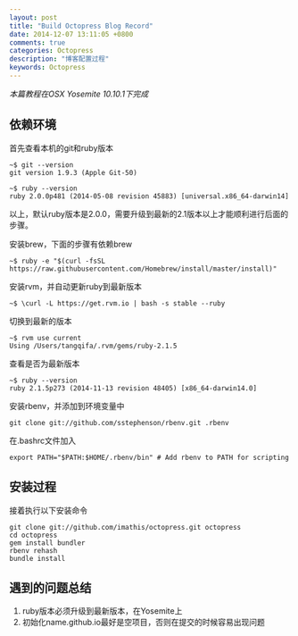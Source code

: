 ```yaml
---
layout: post
title: "Build Octopress Blog Record"
date: 2014-12-07 13:11:05 +0800
comments: true
categories: Octopress
description: "博客配置过程"
keywords: Octopress 
---
```

*本篇教程在OSX Yosemite 10.10.1下完成*
## 依赖环境
首先查看本机的git和ruby版本  
```
~$ git --version   
git version 1.9.3 (Apple Git-50)
```
```
~$ ruby --version   
ruby 2.0.0p481 (2014-05-08 revision 45883) [universal.x86_64-darwin14]
```
以上，默认ruby版本是2.0.0，需要升级到最新的2.1版本以上才能顺利进行后面的步骤。

安装brew，下面的步骤有依赖brew   
```
~$ ruby -e "$(curl -fsSL https://raw.githubusercontent.com/Homebrew/install/master/install)"
```
安装rvm，并自动更新ruby到最新版本   
```
~$ \curl -L https://get.rvm.io | bash -s stable --ruby
```
切换到最新的版本  
``` 
~$ rvm use current
Using /Users/tangqifa/.rvm/gems/ruby-2.1.5   
```
查看是否为最新版本  
``` 
~$ ruby --version   
ruby 2.1.5p273 (2014-11-13 revision 48405) [x86_64-darwin14.0]   
```
安装rbenv，并添加到环境变量中   
```
git clone git://github.com/sstephenson/rbenv.git .rbenv    
```
在.bashrc文件加入
```   
export PATH="$PATH:$HOME/.rbenv/bin" # Add rbenv to PATH for scripting
```
<!-- more -->
## 安装过程
接着执行以下安装命令 
```  
git clone git://github.com/imathis/octopress.git octopress  
cd octopress  
gem install bundler  
rbenv rehash  
bundle install
```
## 遇到的问题总结
1. ruby版本必须升级到最新版本，在Yosemite上 
2. 初始化name.github.io最好是空项目，否则在提交的时候容易出现问题





